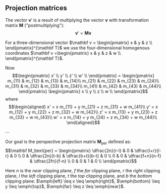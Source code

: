 ## Projection matrices

The vector $\mathbf v'$ is a result of multiplying the vector $\mathbf v$  with transformation matrix $\mathbf M$ ("postmultiplying"):
$$\mathbf v' = \mathbf M \mathbf v$$

For a three-dimensional vector 
$\mathbf v = \begin{pmatrix}
x & y & z \\
\end{pmatrix}^{\mathbf T}$
we use the four-dimensional homogenous coordinates
$\mathbf v =\begin{pmatrix}
x & y & z & w \\
\end{pmatrix}^{\mathbf T}$.

Now
$$\begin{pmatrix}
x' \\
y' \\
z' \\ 
w' \\
\end{pmatrix}
= \begin{pmatrix}
m_{11} & m_{12} & m_{13} & m_{14}\\
m_{21} & m_{22} & m_{23} & m_{24}\\
m_{31} & m_{32} & m_{33} & m_{34}\\
m_{41} & m_{42} & m_{43} & m_{44}\\
\end{pmatrix}
\begin{pmatrix}
x \\
y \\
z \\
w \\
\end{pmatrix}$$
where
$$\begin{aligned}
x' = x m_{11} + y m_{21} + z m_{31} + w m_{41}\\
y' = x m_{12} + y m_{22} + z m_{32} + w m_{42}\\
z' = x m_{13} + y m_{23} + z m_{33} + w m_{43}\\
w' = x m_{14} + y m_{24} + z m_{34} + w m_{44}\\
\end{aligned}$$

$\cdots$

Our goal is the perspective projection matrix $\mathbf M_\text{per}$ defined as:
$$\mathbf M_\text{per} = \begin{pmatrix}
\dfrac{2n}{r-l} & 0 & \dfrac{l+r}{l-r}  & 0 \\
0 & \dfrac{2n}{t-b}  & \dfrac{b+t}{b-t}  & 0 \\
0 & 0 & \dfrac{f+n}{n-f} & \dfrac{2fn}{f-n}  \\
0 & 0 & 1 & 0 \\
\end{pmatrix}$$

Here $n$ is the *near* clipping plane, $f$ the *far* clipping plane, $r$ the *right* clipping plane, $l$ the *left* clipping plane, $t$ the  *top* clipping plane, and $b$ the *bottom* clipping plane:
$\emph{left} \leq x \leq \emph{right}$,
$\emph{bottom} \leq y \leq \emph{top}$,
$\emph{far} \leq z \leq \emph{near}$.
